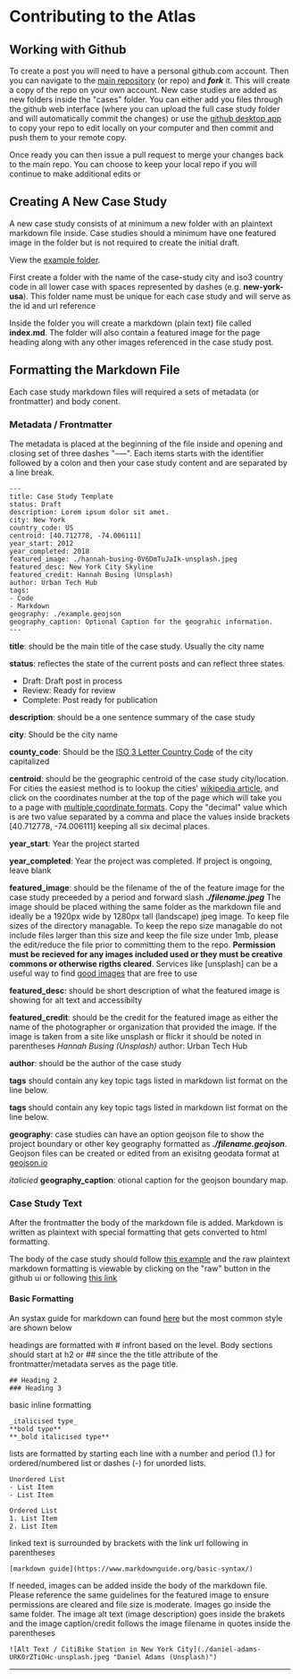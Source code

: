 # Contributing to the Atlas

## Working with Github

To create a post you will need to have a personal github.com account. Then you can navigate to the [main repository](https://github.com/Cornell-Tech-Urban-Tech-Hub/atlas-of-urban-tech) (or repo) and **_fork_** it. This will create a copy of the repo on your own account. New case studies are added as new folders inside the "cases" folder. You can either add you files through the github web interface (where you can upload the full case study folder and will automatically commit the changes) or use the [github desktop app](https://desktop.github.com/) to copy your repo to edit locally on your computer and then commit and push them to your remote copy.

Once ready you can then issue a pull request to merge your changes back to the main repo. You can choose to keep your local repo if you will continue to make additional edits or

## Creating A New Case Study

A new case study consists of at minimum a new folder with an plaintext markdown file inside. Case studies should a minimum have one featured image in the folder but is not required to create the initial draft.

View the [example folder](https://github.com/Cornell-Tech-Urban-Tech-Hub/atlas-of-urban-tech/tree/main/cases/example).

First create a folder with the name of the case-study city and iso3 country code in all lower case with spaces represented by dashes (e.g. **new-york-usa**). This folder name must be unique for each case study and will serve as the id and url reference

Inside the folder you will create a markdown (plain text) file called **index.md**. The folder will also contain a featured image for the page heading along with any other images referenced in the case study post.

## Formatting the Markdown File

Each case study markdown files will required a sets of metadata (or frontmatter) and body conent.

### Metadata / Frontmatter

The metadata is placed at the beginning of the file inside and opening and closing set of three dashes "–––". Each items starts with the identifier followed by a colon and then your case study content and are separated by a line break.

```
---
title: Case Study Template
status: Draft
description: Lorem ipsum dolor sit amet.
city: New York
country_code: US
centroid: [40.712778, -74.006111]
year_start: 2012
year_completed: 2018
featured_image: ./hannah-busing-0V6DmTuJaIk-unsplash.jpeg
featured_desc: New York City Skyline
featured_credit: Hannah Busing (Unsplash)
author: Urban Tech Hub
tags:
- Code
- Markdown
geography: ./example.geojson
geography_caption: Optional Caption for the geograhic information.
---
```

**title**: should be the main title of the case study. Usually the city name

**status**: reflectes the state of the current posts and can reflect three states.

- Draft: Draft post in process
- Review: Ready for review
- Complete: Post ready for publication

**description**: should be a one sentence summary of the case study

**city**: Should be the city name

**county_code**: Should be the [ISO 3 Letter Country Code](https://en.wikipedia.org/wiki/ISO_3166-1_alpha-3) of the city capitalized

**centroid**: should be the geographic centroid of the case study city/location. For cities the easiest method is to lookup the cities' [wikipedia article](https://en.wikipedia.org/wiki/New_York_City), and click on the coordinates number at the top of the page which will take you to a page with [multiple coordinate formats](<https://geohack.toolforge.org/geohack.php?pagename=New_York_City&params=40_42_46_N_74_00_22_W_region:US-NY_type:city(8804190)>). Copy the "decimal" value which is are two value separated by a comma and place the values inside brackets [40.712778, -74.006111] keeping all six decimal places.

**year_start**: Year the project started

**year_completed**: Year the project was completed. If project is ongoing, leave blank

**featured_image**: should be the filename of the of the feature image for the case study preceeded by a period and forward slash **_./filename.jpeg_** The image should be placed withing the same folder as the markdown file and ideally be a 1920px wide by 1280px tall (landscape) jpeg image. To keep file sizes of the directory managable. To keep the repo size managable do not include files larger than this size and keep the file size under 1mb, please the edit/reduce the file prior to committing them to the repo. **Permission must be recieved for any images included used or they must be creative commons or otherwise rigths cleared**. Services like [unsplash] can be a useful way to find [good images](https://unsplash.com/photos/0V6DmTuJaIk) that are free to use

**featured_desc**: should be short description of what the featured image is showing for alt text and accessibilty

**featured_credit**: should be the credit for the featured image as either the name of the photographer or organization that provided the image. If the image is taken from a site like unsplash or flickr it should be noted in parentheses _Hannah Busing (Unsplash)_
author: Urban Tech Hub

**author**: should be the author of the case study

**tags** should contain any key topic tags listed in markdown list format on the line below.

**tags** should contain any key topic tags listed in markdown list format on the line below.

**geography**: case studies can have an option geojson file to show the project boundary or other key geography formatted as **_./filename.geojson_**. Geojson files can be created or edited from an exisitng geodata format at [geojson.io](https://geojson.io)

_italicied_
**geography_caption**: otional caption for the geojson boundary map.

### Case Study Text

After the frontmatter the body of the markdown file is added. Markdown is written as plaintext with special formatting that gets converted to html formatting.

The body of the case study should follow [this example](https://github.com/Cornell-Tech-Urban-Tech-Hub/atlas-of-urban-tech/blob/main/cases/example/index.md) and the raw plaintext markdown formatting is viewable by clicking on the "raw" button in the github ui or following [this link](https://raw.githubusercontent.com/Cornell-Tech-Urban-Tech-Hub/atlas-of-urban-tech/main/cases/example/index.md)

#### Basic Formatting

An systax guide for markdown can found [here](https://www.markdownguide.org/basic-syntax/) but the most common style are shown below

headings are formatted with # infront based on the level. Body sections should start at h2 or ## since the the title attribute of the frontmatter/metadata serves as the page title.

```
## Heading 2
### Heading 3
```

basic inline formatting

```
_italicised type_
**bold type**
**_bold italicised type**
```

lists are formatted by starting each line with a number and period (1.) for ordered/numbered list or dashes (-) for unorded lists.

```
Unordered List
- List Item
- List Item

Ordered List
1. List Item
2. List Item
```

linked text is surrounded by brackets with the link url following in parentheses

```
[markdown guide](https://www.markdownguide.org/basic-syntax/)
```

If needed, images can be added inside the body of the markdown file. Please reference the same guidelines for the featured image to ensure permissions are cleared and file size is moderate. Images go inside the same folder. The image alt text (image description) goes inside the brakets and the image caption/credit follows the image filename in quotes inside the parentheses

```
![Alt Text / CitiBike Station in New York City](./daniel-adams-URK0rZTiOHc-unsplash.jpeg "Daniel Adams (Unsplash)")
```

---
